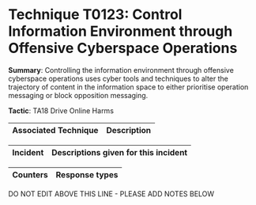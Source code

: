 # Technique T0123: Control Information Environment through Offensive Cyberspace Operations

**Summary**: Controlling the information environment through offensive cyberspace operations uses cyber tools and techniques to alter the trajectory of content in the information space to either prioritise operation messaging or block opposition messaging.

**Tactic**: TA18 Drive Online Harms           


| Associated Technique | Description |
| --------- | ------------------------- |



| Incident | Descriptions given for this incident |
| -------- | -------------------- |



| Counters | Response types |
| -------- | -------------- |


DO NOT EDIT ABOVE THIS LINE - PLEASE ADD NOTES BELOW